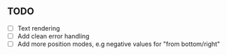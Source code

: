 
## TODO
- [ ] Text rendering
- [ ] Add clean error handling
- [ ] Add more position modes, e.g negative values for "from bottom/right"